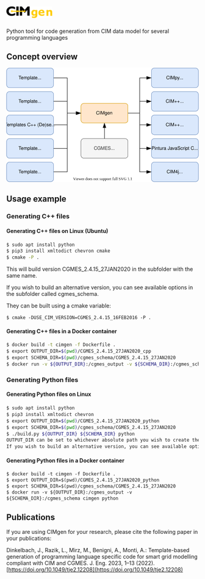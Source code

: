 # <img src="documentation/images/cimgen_logo.png" alt="CIMgen" width=120 />

Python tool for code generation from CIM data model for several programming languages

## Concept overview 

![Overview CIMgen](documentation/images/CIMgen.svg)

## Usage example

### Generating C++ files

#### Generating C++ files on Linux (Ubuntu)

```bash
$ sudo apt install python
$ pip3 install xmltodict chevron cmake
$ cmake -P .
```
This will build version CGMES_2.4.15_27JAN2020 in the subfolder with the same name.

If you wish to build an alternative version, you can see available options in the subfolder called cgmes_schema.

They can be built using a cmake variable:

```
$ cmake -DUSE_CIM_VERSION=CGMES_2.4.15_16FEB2016 -P .
```

#### Generating C++ files in a Docker container
```bash
$ docker build -t cimgen -f Dockerfile .
$ export OUTPUT_DIR=$(pwd)/CGMES_2.4.15_27JAN2020_cpp
$ export SCHEMA_DIR=$(pwd)/cgmes_schema/CGMES_2.4.15_27JAN2020
$ docker run -v ${OUTPUT_DIR}:/cgmes_output -v ${SCHEMA_DIR}:/cgmes_schema cimgen
```
### Generating Python files

#### Generating Python files on Linux
```bash
$ sudo apt install python
$ pip3 install xmltodict chevron
$ export OUTPUT_DIR=$(pwd)/CGMES_2.4.15_27JAN2020_python
$ export SCHEMA_DIR=$(pwd)/cgmes_schema/CGMES_2.4.15_27JAN2020
$ ./build.py ${OUTPUT_DIR} ${SCHEMA_DIR} python
OUTPUT_DIR can be set to whichever absolute path you wish to create the files in.
If you wish to build an alternative version, you can see available options in the subfolder called cgmes_schema
```
#### Generating Python files in a Docker container
```
$ docker build -t cimgen -f Dockerfile .
$ export OUTPUT_DIR=$(pwd)/CGMES_2.4.15_27JAN2020_python
$ export SCHEMA_DIR=$(pwd)/cgmes_schema/CGMES_2.4.15_27JAN2020
$ docker run -v ${OUTPUT_DIR}:/cgmes_output -v ${SCHEMA_DIR}:/cgmes_schema cimgen python
```

## Publications

If you are using CIMgen for your research, please cite the following paper in your publications:

Dinkelbach, J., Razik, L., Mirz, M., Benigni, A., Monti, A.: Template-based generation of programming language specific code for smart grid modelling compliant with CIM and CGMES.
J. Eng. 2023, 1–13 (2022). [https://doi.org/10.1049/tje2.12208](https://doi.org/10.1049/tje2.12208)
